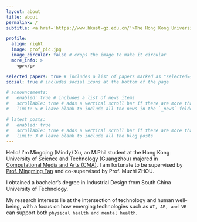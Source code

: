 ```yaml
---
layout: about
title: about
permalink: /
subtitle: <a href='https://www.hkust-gz.edu.cn/'>The Hong Kong University of Science and Technology (Guangzhou)</a>, China

profile:
  align: right
  image: prof_pic.jpg
  image_circular: false # crops the image to make it circular
  more_info: >
    <p></p>

selected_papers: true # includes a list of papers marked as "selected={true}"
social: true # includes social icons at the bottom of the page

# announcements:
#   enabled: true # includes a list of news items
#   scrollable: true # adds a vertical scroll bar if there are more than 3 news items
#   limit: 5 # leave blank to include all the news in the `_news` folder

# latest_posts:
#   enabled: true
#   scrollable: true # adds a vertical scroll bar if there are more than 3 new posts items
#   limit: 3 # leave blank to include all the blog posts
---
```






Hello! I'm Mingqing (Mindy) Xu, an M.Phil student at the Hong Kong University of Science and Technology (Guangzhou) majored in [Computational Media and Arts (CMA)](https://cma.hkust-gz.edu.cn/). I am fortunate to be supervised by [Prof. Mingming Fan](https://www.mingmingfan.com/) and co-supervised by Prof. Muzhi ZHOU. 

I obtained a bachelor’s degree in Industrial Design from South China University of Technology. 

My research interests lie at the intersection of technology and human well-being, with a focus on how emerging technologies such as `AI, AR, and VR` can support both `physical health and mental health`.




<!-- Write your biography here. Tell the world about yourself. Link to your favorite [subreddit](http://reddit.com). You can put a picture in, too. The code is already in, just name your picture `prof_pic.jpg` and put it in the `img/` folder.

Put your address / P.O. box / other info right below your picture. You can also disable any of these elements by editing `profile` property of the YAML header of your `_pages/about.md`. Edit `_bibliography/papers.bib` and Jekyll will render your [publications page](/al-folio/publications/) automatically.

Link to your social media connections, too. This theme is set up to use [Font Awesome icons](https://fontawesome.com/) and [Academicons](https://jpswalsh.github.io/academicons/), like the ones below. Add your Facebook, Twitter, LinkedIn, Google Scholar, or just disable all of them. -->
